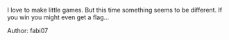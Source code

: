 I love to make little games. But this time something seems to be different. If you win you might even get a flag...

Author: fabi07